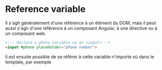 # Reference variable
Il s'agit généralement d'une référence à un élément du DOM, mais il peut aussi s'agir d'une référence à un composant Angular, à une directive ou à un composant web.

```html
<!-- declare a phone variable on an <input> -->
<input #phone placeholder="phone number">
```

Il est ensuite possible de se référer à cette variable n'importe où dans le template, par exemple 


<!--stackedit_data:
eyJoaXN0b3J5IjpbMTQ2ODM2ODU2NywtMTI1ODAyNjI5OV19
-->